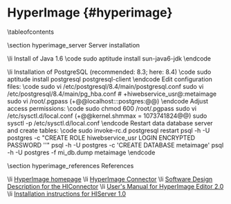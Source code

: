 HyperImage    {#hyperimage}
==========

\tableofcontents

\section hyperimage_server Server installation

\li Install of Java 1.6
\code
sudo aptitude install sun-java6-jdk
\endcode

\li Installation of PostgreSQL (recommended: 8.3; here: 8.4)
\code
sudo aptitude install postgresql postgresql-client
\endcode
Edit configuration files:
\code
sudo vi /etc/postgresql/8.4/main/postgresql.conf
sudo vi /etc/postgresql/8.4/main/pg_hba.conf  # +hiwebservice_usr@<glassfish-host>:metaimage
sudo vi /root/.pgpass
 (+@@localhost:*:*:postgres:<pass>@@)
\endcode
Adjust access permissions:
\code
sudo chmod 600 /root/.pgpass
sudo vi /etc/sysctl.d/local.conf (+@@kernel.shmmax = 1073741824@@)
sudo sysctl -p /etc/sysctl.d/local.conf
\endcode
Restart data database server and create tables:
\code
sudo invoke-rc.d postgresql restart
psql -h <postgresql-host> -U postgres -c "CREATE ROLE hiwebservice_usr LOGIN ENCRYPTED PASSWORD '<PASS>'"
psql -h <postgresql-host> -U postgres -c 'CREATE DATABASE metaimage'
psql -h <postgresql-host> -U postgres -f mi_db.dump metaimage
\endcode

\section hyperimage_references References

\li [HyperImage homepage](http://www.uni-lueneburg.de/hyperimage/hyperimage)
\li [HyperImage Connector](http://apps.sourceforge.net/mediawiki/hyperimage/index.php?title=HIConnector)
\li [Software Design Description for the HIConnector](http://sourceforge.net/project/showfiles.php?group_id=237597&package_id=314700&release_id=669135)
\li [User's Manual for HyperImage Editor 2.0](http://hyperimage.cms.hu-berlin.de/2.0/manual/HIE2_Handbuch_1.0.pdf)
\li [Installation instructions for HIServer 1.0](http://prometheus-bildarchiv.de/wiki/uploads/KnowledgeBase/HIServer_Installation_Instructions-1.0.pdf)

